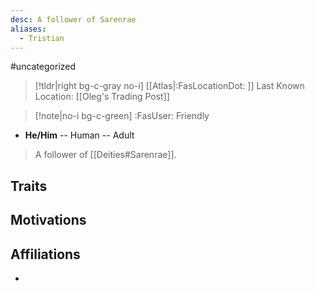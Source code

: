 ```yaml
---
desc: A follower of Sarenrae
aliases:
  - Tristian
---
```

#uncategorized
>[!tldr|right bg-c-gray no-i] [[Atlas|:FasLocationDot: ]] Last Known Location: [[Oleg's Trading Post]]

>[!note|no-i bg-c-green] :FasUser: Friendly

- **He/Him** -- Human -- Adult

>A follower of [[Deities#Sarenrae]].

## Traits


## Motivations


## Affiliations
- 